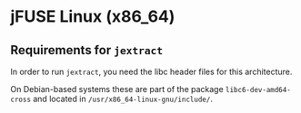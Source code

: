 # jFUSE Linux (x86_64)

## Requirements for `jextract`

In order to run `jextract`, you need the libc header files for this architecture.

On Debian-based systems these are part of the package `libc6-dev-amd64-cross` and located in `/usr/x86_64-linux-gnu/include/`. 